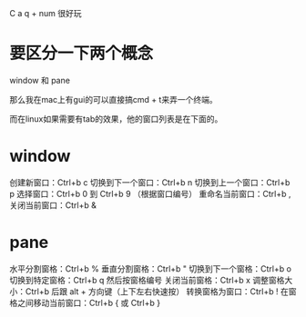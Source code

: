 C a q + num 很好玩


# 要区分一下两个概念

window 和 pane

那么我在mac上有gui的可以直接搞cmd + t来弄一个终端。

而在linux如果需要有tab的效果，他的窗口列表是在下面的。

# window

创建新窗口：Ctrl+b c
切换到下一个窗口：Ctrl+b n
切换到上一个窗口：Ctrl+b p
选择窗口：Ctrl+b 0 到 Ctrl+b 9 （根据窗口编号）
重命名当前窗口：Ctrl+b ,
关闭当前窗口：Ctrl+b &

# pane
水平分割窗格：Ctrl+b %
垂直分割窗格：Ctrl+b "
切换到下一个窗格：Ctrl+b o
切换到特定窗格：Ctrl+b q 然后按窗格编号
关闭当前窗格：Ctrl+b x
调整窗格大小：Ctrl+b 后跟  alt + 方向键（上下左右快速按）
转换窗格为窗口：Ctrl+b !
在窗格之间移动当前窗口：Ctrl+b { 或 Ctrl+b }
